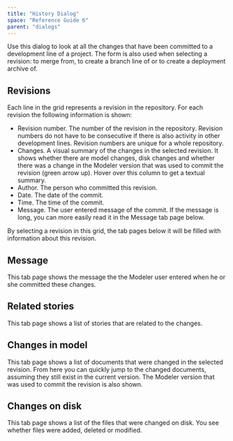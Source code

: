 ```yaml
---
title: "History Dialog"
space: "Reference Guide 6"
parent: "dialogs"
---
```

Use this dialog to look at all the changes that have been committed to a development line of a project. The form is also used when selecting a revision: to merge from, to create a branch line of or to create a deployment archive of.

## Revisions

Each line in the grid represents a revision in the repository. For each revision the following information is shown:

*   Revision number. The number of the revision in the repository. Revision numbers do not have to be consecutive if there is also activity in other development lines. Revision numbers are unique for a whole repository.
*   Changes. A visual summary of the changes in the selected revision. It shows whether there are model changes, disk changes and whether there was a change in the Modeler version that was used to commit the revision (green arrow up). Hover over this column to get a textual summary.
*   Author. The person who committed this revision.
*   Date. The date of the commit.
*   Time. The time of the commit.
*   Message. The user entered message of the commit. If the message is long, you can more easily read it in the Message tab page below.

By selecting a revision in this grid, the tab pages below it will be filled with information about this revision.

## Message

This tab page shows the message the the Modeler user entered when he or she committed these changes.

## Related stories

This tab page shows a list of stories that are related to the changes.

## Changes in model

This tab page shows a list of documents that were changed in the selected revision. From here you can quickly jump to the changed documents, assuming they still exist in the current version. The Modeler version that was used to commit the revision is also shown.

## Changes on disk

This tab page shows a list of the files that were changed on disk. You see whether files were added, deleted or modified.
